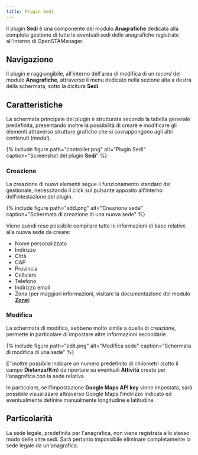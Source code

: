 ```yaml
---
title: Plugin Sedi
---
```


Il plugin **Sedi** è una componente del modulo **Anagrafiche** dedicata alla completa gestione di tutte le eventuali sedi delle anagrafiche registrate all'interno di OpenSTAManager.

## Navigazione

Il plugin è raggiungibile, all'interno dell'area di modifica di un *record* del modulo **Anagrafiche**, attraverso il menu dedicato nella sezione alta a destra della schermata, sotto la dicitura **Sedi**.

## Caratteristiche

La schermata principale del plugin è strutturata secondo la tabella generale predefinita, presentando inoltre la possibilità di creare e modificare gli elementi attraverso strutture grafiche che si sovrappongono agli altri contenuti (*modal*).

{% include figure path="controller.png" alt="Plugin Sedi" caption="Screenshot del plugin **Sedi**" %}

### Creazione

La creazione di nuovi elementi segue il funzionamento standard del gestionale, necessitando il click sul pulsante apposito all'interno dell'intestazione del plugin.

{% include figure path="add.png" alt="Creazione sede" caption="Schermata di creazione di una nuova sede" %}

Viene quindi reso possibile compilare tutte le informazioni di base relative alla nuova sede da creare:
 - Nome personalizzato
 - Indirizzo
 - Città
 - CAP
 - Provincia
 - Cellulare
 - Telefono
 - Indirizzo email
 - Zona (per maggiori informazioni, visitare la documentazione del modulo [**Zone**](zone.md))

### Modifica

La schermata di modifica, sebbene molto simile a quella di creazione, permette in particolare di impostare altre informazioni secondarie.

{% include figure path="edit.png" alt="Modifica sede" caption="Schermata di modifica di una sede" %}

E' inoltre possibile indicare un numero predefinito di chilometri (sotto il campo **Distanza/Km**) da riportare su eventuali **Attività** create per l'anagrafica con la sede relativa.

In particolare, se l'impostazione **Google Maps API key** viene impostata, sarà possibile visualizzare attraverso Google Maps l'indirizzo indicato ed eventualmente definire manualmente longitudine e latitudine.

## Particolarità

La sede legale, predefinita per l'anagrafica, non viene registrata allo stesso modo delle altre sedi.
Sarà pertanto impossibile eliminare completamente la sede legale da un'anagrafica.
